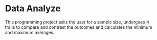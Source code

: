 # Data Analyze 

This programming project asks the user for a sample size, undergoes 4 trails to compare and contrast the outcomes and calculates the minimum and maximum averages.  
